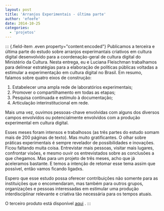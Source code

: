 ```yaml
---
layout: post
title: 'Arranjos Experimentais - última parte'
author: 'efeefe'
date: 2014-10-25
categories:
  - 'projetos'
---
```


::: {.field-item .even property="content:encoded"}
Publicamos a terceira e última parte do estudo sobre arranjos experimantais criativos em cultura digital desenvolvido para a coordenação-geral de cultura digital do Ministério da Cultura. Nesta entrega, eu e Luciana Fleischman trabalhamos para delinear estratégias para a elaboração de políticas públicas voltadas a estimular a experimentação em cultura digital no Brasil. Em resumo, falamos sobre quatro eixos de construção:

1.  Estabelecer uma ampla rede de laboratórios experimentais;
2.  Promover o compartilhamento em todas as etapas;
3.  Pesquisa continuada e estímulo à documentação;
4.  Articulação interinstitucional em rede.

Mais uma vez, ouvimos pessoas-chave envolvidas com alguns dos diversos campos envolvidos ou potencialmente envolvidos com a produção experimental em cultura digital.

Esses meses foram intensos e trabalhosos (as três partes do estudo somam mais de 200 páginas de texto). Mas muito gratificantes. O olhar sobre práticas experimentais é sempre revelador de possibilidades e inovações. Ficou faltando muita coisa. Entrevistar mais pessoas, visitar mais lugares, confrontar visões, e mesmo ouvir os entrevistados sobre as conclusões a que chegamos. Mas para um projeto de três meses, acho que já aceleramos bastante. E temos a intenção de retomar esse tema assim que possível, então vamos ficando ligadxs.

Espero que esse estudo possa oferecer contribuições não somente para as instituições que o encomendaram, mas também para outros grupos, organizações e pessoas interessadas em estimular uma produção interdisciplinar relevante e criativa tão necessária para os tempos atuais.

O terceiro produto está disponível [aqui](http://redelabs-org.github.io/livro/minc-14/3/) .
:::

